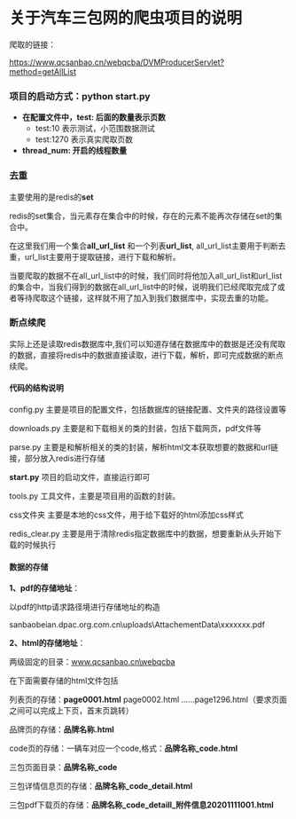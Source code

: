 # 关于汽车三包网的爬虫项目的说明

爬取的链接：

https://www.qcsanbao.cn/webqcba/DVMProducerServlet?method=getAllList

### 项目的启动方式：python  start.py

- **在配置文件中，test: 后面的数量表示页数**
  - test:10 表示测试，小范围数据测试
  - test:1270 表示真实爬取页数
- **thread_num: 开启的线程数量**



### 去重

主要使用的是redis的**set**

redis的set集合，当元素存在集合中的时候，存在的元素不能再次存储在set的集合中。

在这里我们用一个集合**all_url_list** 和一个列表**url_list**, all_url_list主要用于判断去重，url_list主要用于提取链接，进行下载和解析。

当要爬取的数据不在all_url_list中的时候，我们同时将他加入all_url_list和url_list的集合中，当我们得到的数据在all_url_list中的时候，说明我们已经爬取完成了或者等待爬取这个链接，这样就不用了加入到我们数据库中，实现去重的功能。



### 断点续爬

实际上还是读取redis数据库中,我们可以知道存储在数据库中的数据是还没有爬取的数据，直接将redis中的数据直接读取，进行下载，解析，即可完成数据的断点续爬。



#### 代码的结构说明

config.py  主要是项目的配置文件，包括数据库的链接配置、文件夹的路径设置等

downloads.py  主要是和下载相关的类的封装，包括下载网页，pdf文件等

parse.py   主要是和解析相关的类的封装，解析html文本获取想要的数据和url链接，部分放入redis进行存储

**start.py**   项目的启动文件，直接运行即可

tools.py  工具文件，主要是项目用的函数的封装。

css文件夹  主要是本地的css文件，用于给下载好的html添加css样式

redis_clear.py  主要是用于清除redis指定数据库中的数据，想要重新从头开始下载的时候执行



#### 数据的存储

**1、pdf的存储地址**：

以pdf的http请求路径境进行存储地址的构造

sanbaobeian.dpac.org.com.cn\uploads\AttachementData\xxxxxxx.pdf

**2、html的存储地址**：

两级固定的目录：www.qcsanbao.cn\webqcba

在下面需要存储的html文件包括

列表页的存储：**page0001.html**  page0002.html ......page1296.html（要求页面之间可以完成上下页，首末页跳转）

品牌页的存储：**品牌名称.html** 

code页的存储：一辆车对应一个code,格式：**品牌名称_code.html**

三包页面目录：**品牌名称_code**

三包详情信息页的存储：**品牌名称_code_detail.html**

三包pdf下载页的存储：**品牌名称_code_detaill\_附件信息20201111001.html**











